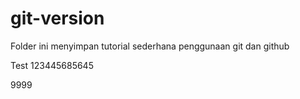 # git-version
Folder ini menyimpan tutorial sederhana penggunaan git dan github

Test 123445685645

9999
